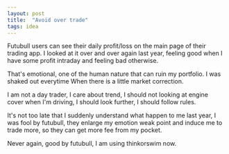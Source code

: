 ```yaml
---
layout: post
title:  "Avoid over trade"
tags: idea
---
```


Futubull users can see their daily profit/loss on the main page of their trading app. I looked at it over and over again last year, feeling good
when I have some profit intraday and feeling bad otherwise.

That's emotional, one of the human nature that can ruin my portfolio. I was shaked out everytime When there is a little market correction.

I am not a day trader, I care about trend, I should not looking at engine cover when I'm driving, I should look further, I should follow rules.

It's not too late that I suddenly understand what happen to me last year, I was fool by futubull, they enlarge my emotion weak point and induce me to trade more, so they can get more fee from my pocket.

Never again, good by futubull, I am using thinkorswim now.

